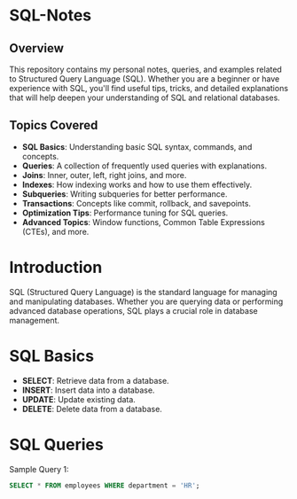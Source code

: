 # SQL-Notes

## Overview

This repository contains my personal notes, queries, and examples related to Structured Query Language (SQL). Whether you are a beginner or have experience with SQL, you'll find useful tips, tricks, and detailed explanations that will help deepen your understanding of SQL and relational databases.

## Topics Covered 

+ **SQL Basics**: Understanding basic SQL syntax, commands, and concepts.
+ **Queries**: A collection of frequently used queries with explanations.
+ **Joins**: Inner, outer, left, right joins, and more.
+ **Indexes**: How indexing works and how to use them effectively.
+ **Subqueries**: Writing subqueries for better performance.
+ **Transactions**: Concepts like commit, rollback, and savepoints.
+ **Optimization Tips**: Performance tuning for SQL queries.
+ **Advanced Topics**: Window functions, Common Table Expressions (CTEs), and more.


# Introduction

SQL (Structured Query Language) is the standard language for managing and manipulating databases. Whether you are querying data or performing advanced database operations, SQL plays a crucial role in database management.

# SQL Basics

+ **SELECT**: Retrieve data from a database.
+ **INSERT**: Insert data into a database.
+ **UPDATE**: Update existing data.
+ **DELETE**: Delete data from a database.

# SQL Queries

Sample Query 1:

```sql
SELECT * FROM employees WHERE department = 'HR';
